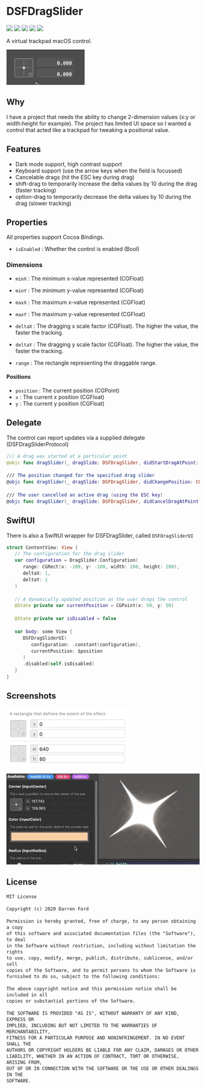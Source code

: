 # DSFDragSlider

![](https://img.shields.io/github/v/tag/dagronf/DSFDragSlider) ![](https://img.shields.io/badge/macOS-10.11+-red) ![](https://img.shields.io/badge/Swift-5.0-orange.svg)
![](https://img.shields.io/badge/License-MIT-lightgrey) [![](https://img.shields.io/badge/spm-compatible-brightgreen.svg?style=flat)](https://swift.org/package-manager)

A virtual trackpad macOS control.

![](https://github.com/dagronf/dagronf.github.io/raw/master/art/projects/DSFDragSlider/dsfdragslider.gif)

## Why

I have a project that needs the ability to change 2-dimension values (x:y or width:height for example).  The project has limited UI space so I wanted a control that acted like a trackpad for tweaking a positional value.

## Features

* Dark mode support, high contrast support
* Keyboard support (use the arrow keys when the field is focussed)
* Cancelable drags (hit the ESC key during drag)
* shift-drag to temporarily increase the delta values by 10 during the drag (faster tracking)
* option-drag to temporarily decrease the delta values by 10 during the drag (slower tracking)


## Properties

All properties support Cocoa Bindings.

* `isEnabled` : Whether the control is enabled (Bool)

### Dimensions

* `minX` : The minimum x-value represented (CGFloat)
* `minY` : The minimum y-value represented (CGFloat)
* `maxX` : The maximum x-value represented (CGFloat)
* `maxY` : The maximum y-value represented (CGFloat)
* `deltaX` : The dragging x scale factor (CGFloat). The higher the value, the faster the tracking.
* `deltaY` : The dragging y scale factor (CGFloat). The higher the value, the faster the tracking.

* `range` : The rectangle representing the draggable range.

#### Positions

* `position` : The current position (CGPoint)
* `x` : The current x position (CGFloat)
* `y` : The current y position (CGFloat)

## Delegate

The control can report updates via a supplied delegate (DSFDragSliderProtocol)

```swift
/// A drag was started at a particular point
@objc func dragSlider(_ dragSlide: DSFDragSlider, didStartDragAtPoint: CGPoint)

/// The position changed for the specified drag slider
@objc func dragSlider(_ dragSlide: DSFDragSlider, didChangePosition: CGPoint)

/// The user cancelled an active drag (using the ESC key)
@objc func dragSlider(_ dragSlide: DSFDragSlider, didCancelDragAtPoint: CGPoint)
```

## SwiftUI

There is also a SwiftUI wrapper for DSFDragSlider, called `DSFDragSliderUI`

```swift
struct ContentView: View {
   // The configuration for the drag slider
   var configuration = DragSlider.Configuration(
      range: CGRect(x: -100, y: -100, width: 200, height: 200),
      deltaX: 1,
      deltaY: 1
   )
   
   // A dynamically updated position as the user drags the control
   @State private var currentPosition = CGPoint(x: 50, y: 50)
   
   @State private var isDisabled = false

   var body: some View {
      DSFDragSliderUI(
         configuration: .constant(configuration),
         currentPosition: $position
      )
      .disabled(self.isDisabled)
   }
}
```


## Screenshots

<img src="https://github.com/dagronf/dagronf.github.io/raw/master/art/projects/DSFDragSlider/s1.png" alt="drawing" style="width:321px;"/>

![](https://github.com/dagronf/dagronf.github.io/raw/master/art/projects/DSFDragSlider/dsfdragslider_demo.gif)


## License

```
MIT License

Copyright (c) 2020 Darren Ford

Permission is hereby granted, free of charge, to any person obtaining a copy
of this software and associated documentation files (the "Software"), to deal
in the Software without restriction, including without limitation the rights
to use, copy, modify, merge, publish, distribute, sublicense, and/or sell
copies of the Software, and to permit persons to whom the Software is
furnished to do so, subject to the following conditions:

The above copyright notice and this permission notice shall be included in all
copies or substantial portions of the Software.

THE SOFTWARE IS PROVIDED "AS IS", WITHOUT WARRANTY OF ANY KIND, EXPRESS OR
IMPLIED, INCLUDING BUT NOT LIMITED TO THE WARRANTIES OF MERCHANTABILITY,
FITNESS FOR A PARTICULAR PURPOSE AND NONINFRINGEMENT. IN NO EVENT SHALL THE
AUTHORS OR COPYRIGHT HOLDERS BE LIABLE FOR ANY CLAIM, DAMAGES OR OTHER
LIABILITY, WHETHER IN AN ACTION OF CONTRACT, TORT OR OTHERWISE, ARISING FROM,
OUT OF OR IN CONNECTION WITH THE SOFTWARE OR THE USE OR OTHER DEALINGS IN THE
SOFTWARE.
```
